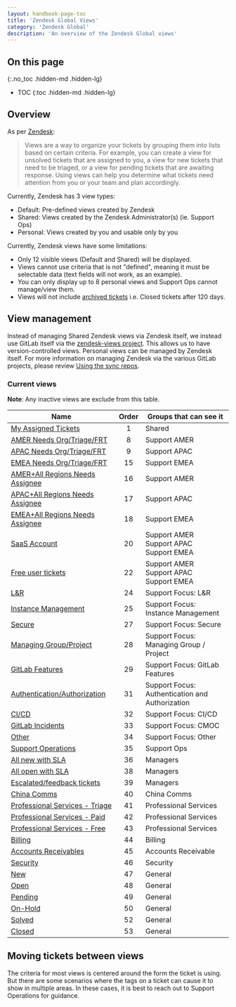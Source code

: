 ```yaml
---
layout: handbook-page-toc
title: 'Zendesk Global Views'
category: 'Zendesk Global'
description: 'An overview of the Zendesk Global views'
---
```


## On this page
{:.no_toc .hidden-md .hidden-lg}

- TOC
{:toc .hidden-md .hidden-lg}

## Overview

As per
[Zendesk](https://support.zendesk.com/hc/en-us/articles/203690806-Creating-views-to-manage-ticket-workflow):

> Views are a way to organize your tickets by grouping them into lists based on
> certain criteria. For example, you can create a view for unsolved tickets
> that are assigned to you, a view for new tickets that need to be triaged, or a
> view for pending tickets that are awaiting response. Using views can help you
> determine what tickets need attention from you or your team and plan
> accordingly.

Currently, Zendesk has 3 view types:

* Default: Pre-defined views created by Zendesk
* Shared: Views created by the Zendesk Administrator(s) (ie. Support Ops)
* Personal: Views created by you and usable only by you

Currently, Zendesk views have some limitations:

* Only 12 visible views (Default and Shared) will be displayed.
* Views cannot use criteria that is not "defined", meaning it must be selectable
  data (text fields will not work, as an example).
* You can only display up to 8 personal views and Support Ops cannot manage/view them.
* Views will not include [archived tickets](https://support.zendesk.com/hc/en-us/articles/203657756-About-ticket-archiving)
i.e. Closed tickets after 120 days. 

## View management

Instead of managing Shared Zendesk views via Zendesk itself, we instead use GitLab
itself via the
[zendesk-views project](https://gitlab.com/gitlab-com/support/support-ops/zendesk-views).
This allows us to have version-controlled views. Personal views can be managed by Zendesk itself.
For more information on managing Zendesk via the various GitLab projects, please review
[Using the sync repos](sync_repos.html).

### Current views

**Note**: Any inactive views are exclude from this table.

| Name | Order | Groups that can see it |
|------|:-----:|------------------------|
| [My Assigned Tickets](https://gitlab.zendesk.com/agent/admin/views/360062369834) | 1 | Shared |
| [AMER Needs Org/Triage/FRT](https://gitlab.zendesk.com/agent/admin/views/360076150200) | 8 | Support AMER |
| [APAC Needs Org/Triage/FRT](https://gitlab.zendesk.com/agent/admin/views/360076456599) | 9 | Support APAC |
| [EMEA Needs Org/Triage/FRT](https://gitlab.zendesk.com/agent/admin/views/360076456639) | 15 | Support EMEA |
| [AMER+All Regions Needs Assignee](https://gitlab.zendesk.com/agent/admin/views/360076150240) | 16 | Support AMER |
| [APAC+All Regions Needs Assignee](https://gitlab.zendesk.com/agent/admin/views/360076150260) | 17 | Support APAC |
| [EMEA+All Regions Needs Assignee](https://gitlab.zendesk.com/agent/admin/views/360076150280) | 18 | Support EMEA |
| [SaaS Account](https://gitlab.zendesk.com/agent/admin/views/360050768099) | 20 | Support AMER<br>Support APAC<br>Support EMEA |
| [Free user tickets](https://gitlab.zendesk.com/agent/admin/views/360038103100) | 22 | Support AMER<br>Support APAC<br>Support EMEA |
| [L&R](https://gitlab.zendesk.com/agent/admin/views/360038103700) | 24 | Support Focus: L&R |
| [Instance Management](https://gitlab.zendesk.com/agent/admin/views/360076285119) | 25 | Support Focus: Instance Management |
| [Secure](https://gitlab.zendesk.com/agent/admin/views/360075979580) | 27 | Support Focus: Secure |
| [Managing Group/Project](https://gitlab.zendesk.com/agent/admin/views/360076285179) | 28 | Support Focus: Managing Group / Project |
| [GitLab Features](https://gitlab.zendesk.com/agent/admin/views/360075979680) | 29 | Support Focus: GitLab Features |
| [Authentication/Authorization](https://gitlab.zendesk.com/agent/admin/views/360075979720) | 31 | Support Focus: Authentication and Authorization  |
| [CI/CD](https://gitlab.zendesk.com/agent/admin/views/360076285299) | 32 | Support Focus: CI/CD |
| [GitLab Incidents](https://gitlab.zendesk.com/agent/admin/views/360073862640) | 33 | Support Focus: CMOC |
| [Other](https://gitlab.zendesk.com/agent/admin/views/360075979760) | 34 | Support Focus: Other |
| [Support Operations](https://gitlab.zendesk.com/agent/admin/views/360076456699) | 35 | Support Ops |
| [All new with SLA](https://gitlab.zendesk.com/agent/admin/views/360075980400) | 36 | Managers |
| [All open with SLA](https://gitlab.zendesk.com/agent/admin/views/360075980520) | 38 | Managers |
| [Escalated/feedback tickets](https://gitlab.zendesk.com/agent/admin/views/360076456719) | 39 | Managers |
| [China Comms](https://gitlab.zendesk.com/agent/admin/views/360073361819) | 40 | China Comms |
| [Professional Services - Triage](https://gitlab.zendesk.com/agent/admin/views/360069758560) | 41 | Professional Services |
| [Professional Services - Paid](https://gitlab.zendesk.com/agent/admin/views/360034420040) | 42 | Professional Services |
| [Professional Services - Free](https://gitlab.zendesk.com/agent/admin/views/360069758360) | 43 | Professional Services |
| [Billing](https://gitlab.zendesk.com/agent/admin/views/360076283979) | 44 | Billing |
| [Accounts Receivables](https://gitlab.zendesk.com/agent/admin/views/360038103780) | 45 | Accounts Receivable |
| [Security](https://gitlab.zendesk.com/agent/admin/views/360038124479) | 46 | Security |
| [New](https://gitlab.zendesk.com/agent/admin/views/360050766519) | 47 | General |
| [Open](https://gitlab.zendesk.com/agent/admin/views/360050851560) | 48 | General |
| [Pending](https://gitlab.zendesk.com/agent/admin/views/66715947) | 49 | General |
| [On-Hold](https://gitlab.zendesk.com/agent/admin/views/86000057) | 50 | General |
| [Solved](https://gitlab.zendesk.com/agent/admin/views/360050766879) | 52 | General |
| [Closed](https://gitlab.zendesk.com/agent/admin/views/360051670340) | 53 | General |

## Moving tickets between views

The criteria for most views is centered around the form the ticket is using. But
there are some scenarios where the tags on a ticket can cause it to show in
multiple areas. In these cases, it is best to reach out to Support Operations
for guidance.
